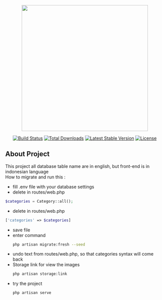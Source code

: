 <p align="center"><a href="https://laravel.com" target="_blank"><img src="https://raw.githubusercontent.com/laravel/art/master/logo-lockup/5%20SVG/2%20CMYK/1%20Full%20Color/laravel-logolockup-cmyk-red.svg" width="400"></a></p>

<p align="center">
<a href="https://travis-ci.org/laravel/framework"><img src="https://travis-ci.org/laravel/framework.svg" alt="Build Status"></a>
<a href="https://packagist.org/packages/laravel/framework"><img src="https://img.shields.io/packagist/dt/laravel/framework" alt="Total Downloads"></a>
<a href="https://packagist.org/packages/laravel/framework"><img src="https://img.shields.io/packagist/v/laravel/framework" alt="Latest Stable Version"></a>
<a href="https://packagist.org/packages/laravel/framework"><img src="https://img.shields.io/packagist/l/laravel/framework" alt="License"></a>
</p>

## About Project
This project all database table name are in english, but front-end is in indonesian language
<br>
How to migrate and run this : 
- fill .env file with your database settings
- delete in routes/web.php
```php
$categories = Category::all();
```
- delete in routes/web.php
```php
['categories' => $categories]
```
- save file
- enter command
    ```sh
    php artisan migrate:fresh --seed
    ```
- undo text from routes/web.php, so that categories syntax will come back
- Storage link for view the images
    ```sh
    php artisan storage:link
    ```
- try the project
    ```sh
    php artisan serve
    ```
